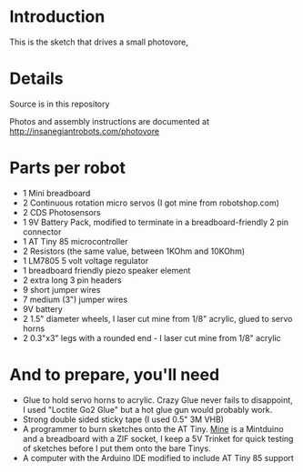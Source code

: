 # Introduction #

This is the sketch that drives a small photovore,
# Details #

Source is in this repository

Photos and assembly instructions are documented at http://insanegiantrobots.com/photovore

# Parts per robot #
  * 1 Mini breadboard
  * 2 Continuous rotation micro servos (I got mine from robotshop.com)
  * 2 CDS Photosensors
  * 1 9V Battery Pack, modified to terminate in a breadboard-friendly 2 pin connector
  * 1 AT Tiny 85 microcontroller
  * 2 Resistors (the same value, between 1KOhm and 10KOhm)
  * 1 LM7805 5 volt voltage regulator
  * 1 breadboard friendly piezo speaker element
  * 2 extra long 3 pin headers
  * 9 short jumper wires
  * 7 medium (3") jumper wires
  * 9V battery
  * 2 1.5" diameter wheels, I laser cut mine from 1/8" acrylic, glued to servo horns
  * 2 0.3"x3" legs with a rounded end - I laser cut mine from 1/8" acrylic

# And to prepare, you'll need #
  * Glue to hold servo horns to acrylic. Crazy Glue never fails to disappoint, I used "Loctite Go2 Glue" but a hot glue gun would probably work.
  * Strong double sided sticky tape (I used  0.5" 3M VHB)
  * A programmer to burn sketches onto the AT Tiny.  [Mine](http://insanegiantrobots.com/photovore#burning) is a Mintduino and a breadboard with a ZIF socket, I keep a 5V Trinket for quick testing of sketches before I put them onto the bare Tinys.
  * A computer with the Arduino IDE modified to include AT Tiny 85 support